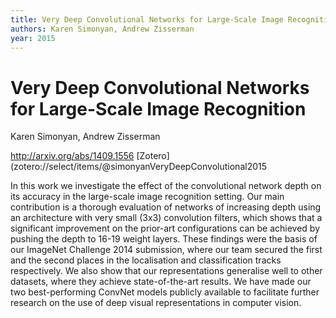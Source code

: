 ```yaml
---
title: Very Deep Convolutional Networks for Large-Scale Image Recognition
authors: Karen Simonyan, Andrew Zisserman
year: 2015
---
```


# Very Deep Convolutional Networks for Large-Scale Image Recognition

Karen Simonyan, Andrew Zisserman

http://arxiv.org/abs/1409.1556  [Zotero](zotero://select/items/@simonyanVeryDeepConvolutional2015

In this work we investigate the effect of the convolutional network depth on its accuracy in the large-scale image recognition setting. Our main contribution is a thorough evaluation of networks of increasing depth using an architecture with very small (3x3) convolution filters, which shows that a significant improvement on the prior-art configurations can be achieved by pushing the depth to 16-19 weight layers. These findings were the basis of our ImageNet Challenge 2014 submission, where our team secured the first and the second places in the localisation and classification tracks respectively. We also show that our representations generalise well to other datasets, where they achieve state-of-the-art results. We have made our two best-performing ConvNet models publicly available to facilitate further research on the use of deep visual representations in computer vision.
